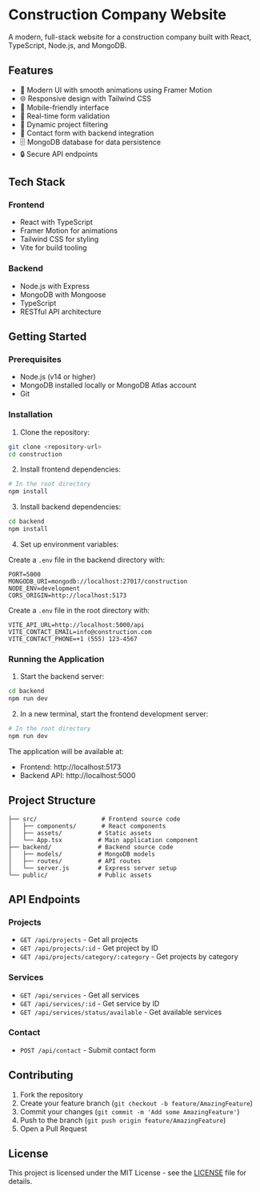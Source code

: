 # Construction Company Website

A modern, full-stack website for a construction company built with React, TypeScript, Node.js, and MongoDB.

## Features

- 🎨 Modern UI with smooth animations using Framer Motion
- 🌐 Responsive design with Tailwind CSS
- 📱 Mobile-friendly interface
- 🔄 Real-time form validation
- 🎯 Dynamic project filtering
- 📝 Contact form with backend integration
- 🗄️ MongoDB database for data persistence
- 🔒 Secure API endpoints

## Tech Stack

### Frontend
- React with TypeScript
- Framer Motion for animations
- Tailwind CSS for styling
- Vite for build tooling

### Backend
- Node.js with Express
- MongoDB with Mongoose
- TypeScript
- RESTful API architecture

## Getting Started

### Prerequisites

- Node.js (v14 or higher)
- MongoDB installed locally or MongoDB Atlas account
- Git

### Installation

1. Clone the repository:
```bash
git clone <repository-url>
cd construction
```

2. Install frontend dependencies:
```bash
# In the root directory
npm install
```

3. Install backend dependencies:
```bash
cd backend
npm install
```

4. Set up environment variables:

Create a `.env` file in the backend directory with:
```env
PORT=5000
MONGODB_URI=mongodb://localhost:27017/construction
NODE_ENV=development
CORS_ORIGIN=http://localhost:5173
```

Create a `.env` file in the root directory with:
```env
VITE_API_URL=http://localhost:5000/api
VITE_CONTACT_EMAIL=info@construction.com
VITE_CONTACT_PHONE=+1 (555) 123-4567
```

### Running the Application

1. Start the backend server:
```bash
cd backend
npm run dev
```

2. In a new terminal, start the frontend development server:
```bash
# In the root directory
npm run dev
```

The application will be available at:
- Frontend: http://localhost:5173
- Backend API: http://localhost:5000

## Project Structure

```
├── src/                  # Frontend source code
│   ├── components/       # React components
│   ├── assets/          # Static assets
│   └── App.tsx          # Main application component
├── backend/             # Backend source code
│   ├── models/          # MongoDB models
│   ├── routes/          # API routes
│   └── server.js        # Express server setup
└── public/              # Public assets
```

## API Endpoints

### Projects
- `GET /api/projects` - Get all projects
- `GET /api/projects/:id` - Get project by ID
- `GET /api/projects/category/:category` - Get projects by category

### Services
- `GET /api/services` - Get all services
- `GET /api/services/:id` - Get service by ID
- `GET /api/services/status/available` - Get available services

### Contact
- `POST /api/contact` - Submit contact form

## Contributing

1. Fork the repository
2. Create your feature branch (`git checkout -b feature/AmazingFeature`)
3. Commit your changes (`git commit -m 'Add some AmazingFeature'`)
4. Push to the branch (`git push origin feature/AmazingFeature`)
5. Open a Pull Request

## License

This project is licensed under the MIT License - see the [LICENSE](LICENSE) file for details.